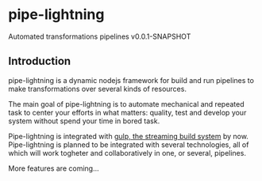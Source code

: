 # pipe-lightning
Automated transformations pipelines v0.0.1-SNAPSHOT

## Introduction

pipe-lightning is a dynamic nodejs framework for build and run pipelines to make transformations over several kinds of resources.

The main goal of pipe-lightning is to automate mechanical and repeated task to center your efforts in what matters: quality, test and develop your system without spend your time in bored task.

Pipe-lightning is integrated with [gulp, the streaming build system](https://gulpjs.com/) by now. Pipe-lightning is planned to be integrated with several technologies, all of which will work togheter and collaboratively in one, or several, pipelines.   

More features are coming...
